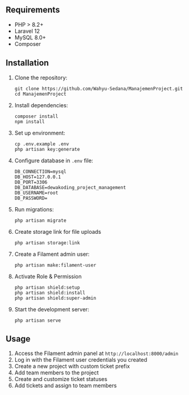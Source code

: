## Requirements

-   PHP > 8.2+
-   Laravel 12
-   MySQL 8.0+
-   Composer

## Installation

1. Clone the repository:

    ```
    git clone https://github.com/Wahyu-Sedana/ManajemenProject.git
    cd ManajemenProject
    ```

2. Install dependencies:

    ```
    composer install
    npm install
    ```

3. Set up environment:

    ```
    cp .env.example .env
    php artisan key:generate
    ```

4. Configure database in `.env` file:

    ```
    DB_CONNECTION=mysql
    DB_HOST=127.0.0.1
    DB_PORT=3306
    DB_DATABASE=dewakoding_project_management
    DB_USERNAME=root
    DB_PASSWORD=
    ```

5. Run migrations:

    ```
    php artisan migrate
    ```

6. Create storage link for file uploads

    ```
    php artisan storage:link
    ```

7. Create a Filament admin user:
    ```
    php artisan make:filament-user
    ```
8. Activate Role & Permission

    ```
    php artisan shield:setup
    php artisan shield:install
    php artisan shield:super-admin
    ```

9. Start the development server:
    ```
    php artisan serve
    ```

## Usage

1. Access the Filament admin panel at `http://localhost:8000/admin`
2. Log in with the Filament user credentials you created
3. Create a new project with custom ticket prefix
4. Add team members to the project
5. Create and customize ticket statuses
6. Add tickets and assign to team members
